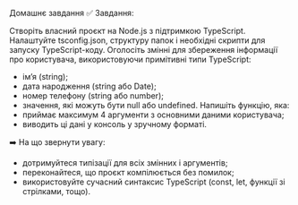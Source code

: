 Домашнє завдання
✅ Завдання:

Створіть власний проєкт на Node.js з підтримкою TypeScript.
Налаштуйте tsconfig.json, структуру папок і необхідні скрипти для запуску TypeScript-коду.
Оголосіть змінні для збереження інформації про користувача, використовуючи примітивні типи TypeScript:
- ім’я (string);
- дата народження (string або Date);
- номер телефону (string або number);
- значення, які можуть бути null або undefined.
Напишіть функцію, яка:
- приймає максимум 4 аргументи з основними даними користувача;
- виводить ці дані у консоль у зручному форматі.


➡️ На що звернути увагу:

- дотримуйтеся типізації для всіх змінних і аргументів;
- переконайтеся, що проєкт компілюється без помилок;
- використовуйте сучасний синтаксис TypeScript (const, let, функції зі стрілками, тощо).

